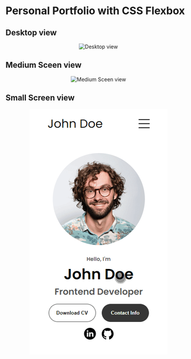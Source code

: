 # Personal Portfolio with CSS Flexbox

## Desktop view

<p align="center">
  <img src="./gifs/screen_desktop.gif" alt="Desktop view" width="700">
</p>

## Medium Sceen view

<p align="center">
  <img src="./gifs/screen-md.gif" alt="Medium Sceen view" width="700">
</p>

## Small Screen view

<p align="center">
  <img src="./gifs/screen-xsm.gif" alt="Small Screen view">
</p>
